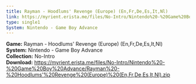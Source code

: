 ```yaml
---
title: Rayman - Hoodlums' Revenge (Europe) (En,Fr,De,Es,It,Nl)
link: https://myrient.erista.me/files/No-Intro/Nintendo%20-%20Game%20Boy%20Advance/Rayman%20-%20Hoodlums'%20Revenge%20(Europe)%20(En,Fr,De,Es,It,Nl).zip
type: single1
System: Nintendo - Game Boy Advance
---
```

<b>Game:</b> Rayman - Hoodlums' Revenge (Europe) (En,Fr,De,Es,It,Nl)<br>
<b>System:</b> Nintendo - Game Boy Advance<br>
<b>Collection:</b> No-Intro<br>
<b>Download:</b> https://myrient.erista.me/files/No-Intro/Nintendo%20-%20Game%20Boy%20Advance/Rayman%20-%20Hoodlums'%20Revenge%20(Europe)%20(En,Fr,De,Es,It,Nl).zip